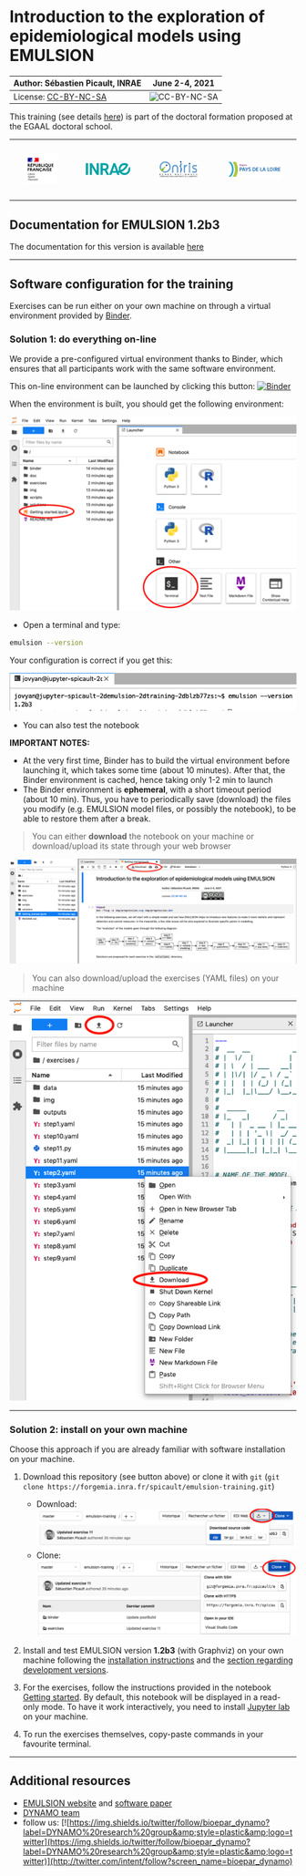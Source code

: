 # Introduction to the exploration of epidemiological models using EMULSION

| Author: **Sébastien Picault, INRAE** | June 2-4, 2021 |
|---|---|
| License: [CC-BY-NC-SA](https://en.wikipedia.org/wiki/Creative_Commons_license) | ![CC-BY-NC-SA](https://upload.wikimedia.org/wikipedia/commons/1/12/Cc-by-nc-sa_icon.svg "License CC-BY-NC-SA") |

This training (see details [here](https://sourcesup.renater.fr/www/emulsion-public/EGAAL2021/)) is part of the doctoral formation proposed at the EGAAL doctoral school.


<table>
    <tr>
        <td style="padding: 25px;"><img alt="bloc marque Etat" src="img/Republique_Francaise.jpg" width="300px"></td>
        <td style="padding: 25px;"><img alt="logo INRAE" src="img/Logo-INRAE.jpg" width="400px"></td>
        <td style="padding: 25px;"><img alt="logo Oniris" src="img/Logo_Oniris.png" width="350px"></td>
        <td style="padding: 25px;"><img alt="logo Pays de la Loire" src="img/PDL.jpg" width="500px"></td>
    </tr>
</table>
</span>

## Documentation for EMULSION 1.2b3

The documentation for this version is available [here](https://spicault.pages.mia.inra.fr/emulsion-training/)

---

## Software configuration for the training

Exercises can be run either on your own machine on through a virtual environment provided by [Binder](https://mybinder.readthedocs.io/en/latest/).


### Solution 1: do everything on-line

We provide a pre-configured virtual environment thanks to Binder, which ensures that all participants work with the same software environment.

This on-line environment can be launched by clicking this button: [![Binder](https://mybinder.org/badge_logo.svg)](https://mybinder.org/v2/git/https%3A%2F%2Fforgemia.inra.fr%2Fspicault%2femulsion-training/HEAD?urlpath=lab)

When the environment is built, you should get the following environment:

![Jupyter Lab](img/jupyterlab.png)

- Open a terminal and type:

```bash
emulsion --version
```

Your configuration is correct if you get this:

![emulsion vesion](img/version.png)


- You can also test the notebook


**IMPORTANT NOTES:**

- At the very first time, Binder has to build the virtual environment before launching it, which takes some time (about 10 minutes). After that, the Binder environment is cached, hence taking only 1-2 min to launch
- The Binder environment is **ephemeral**, with a short timeout period (about 10 min). Thus, you have to periodically save (download) the files you modify (e.g. EMULSION model files, or possibly the notebook), to be able to restore them after a break.

> You can either **download** the notebook on your machine or download/upload its state through your web browser

![notebook](img/notebook.png)


> You can also download/upload the exercises (YAML files) on your
> machine

![exercises](img/exercises.png)


---

### Solution 2: install on your own machine

Choose this approach if you are already familiar with software installation on your machine.

1. Download this repository (see button above) or clone it with `git`
   (`git clone
   https://forgemia.inra.fr/spicault/emulsion-training.git`)

   - Download: ![download](img/download.png)
   - Clone: ![clone](img/clone.png)

2. Install and test EMULSION version **1.2b3** (with Graphviz) on your own machine following the [installation instructions](https://spicault.pages.mia.inra.fr/emulsion-training/pages/Install.html) and the [section regarding development versions](https://spicault.pages.mia.inra.fr/emulsion-training/pages/Install.html#alternative-2-install-development-version).
3. For the exercises, follow the instructions provided in the notebook [Getting started](Getting%20started.ipynb). By default, this notebook will be displayed in a read-only mode. To have it work interactively, you need to install [Jupyter lab](https://jupyter.org/) on your machine.
4. To run the exercises themselves, copy-paste commands in your favourite terminal.


---

## Additional resources

- [EMULSION website](https://sourcesup.renater.fr/www/emulsion-public) and [software paper](https://doi.org/10.1371/journal.pcbi.1007342)
- [DYNAMO team](https://www6.angers-nantes.inrae.fr/bioepar/Equipes/DYNAMO)
- follow us:
  [![https://img.shields.io/twitter/follow/bioepar_dynamo?label=DYNAMO%20research%20group&amp;style=plastic&amp;logo=twitter](https://img.shields.io/twitter/follow/bioepar_dynamo?label=DYNAMO%20research%20group&amp;style=plastic&amp;logo=twitter)](http://twitter.com/intent/follow?screen_name=bioepar_dynamo)

